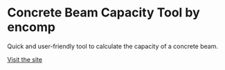 # Concrete Beam Capacity Tool by encomp

Quick and user-friendly tool to calculate the capacity of a concrete beam.

[Visit the site](https://concrete.encompapp.com/)
